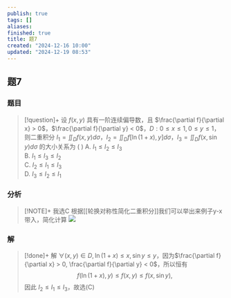 ```yaml
---
publish: true
tags: []
aliases: 
finished: true
title: 题7
created: "2024-12-16 10:00"
updated: "2024-12-19 08:53"
---
```

## 题7
### 题目
> [!question]+
> 设 $f(x, y)$ 具有一阶连续偏导数，且 $\frac{\partial f}{\partial x} > 0$，$\frac{\partial f}{\partial y} < 0$，$D: 0 \le x \le 1, 0 \le y \le 1$，则二重积分 $I_1 = \iint_D f(x, y) d\sigma$，$I_2 = \iint_D f[\ln(1 + x), y] d\sigma$，$I_3 = \iint_D f(x, \sin y) d\sigma$ 的大小关系为 ( )
> A. $I_1 \le I_2 \le I_3$  
> B. $I_1 \le I_3 \le I_2$  
> C. $I_2 \le I_1 \le I_3$  
> D. $I_3 \le I_2 \le I_1$
### 分析
> [!NOTE]+
> 我选C
> 根据[[轮换对称性简化二重积分]]我们可以举出来例子y-x带入，简化计算
> ![](https://img.hwenyi.live/202412191644596.webp)
### 解
> [!done]+
> 解 $\forall (x, y) \in D, \ln(1+x) \le x, \sin y \le y$，因为$\frac{\partial f}{\partial x} > 0, \frac{\partial f}{\partial y} < 0$，所以恒有
> $$f(\ln(1+x), y) \le f(x, y) \le f(x, \sin y),$$
> 因此 $I_2 \le I_1 \le I_3$，故选(C)